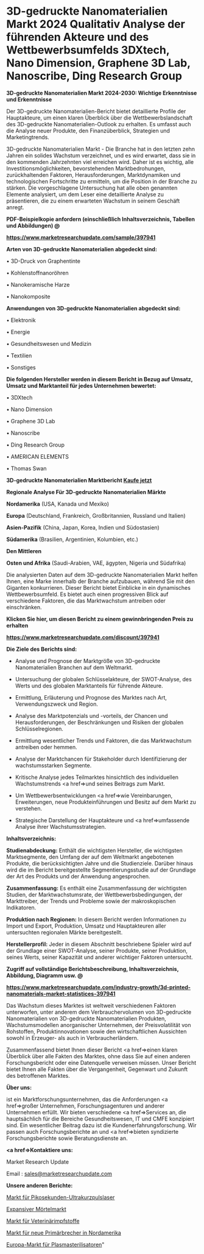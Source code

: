 # 3D-gedruckte Nanomaterialien Markt 2024 Qualitativ Analyse der führenden Akteure und des Wettbewerbsumfelds 3DXtech, Nano Dimension, Graphene 3D Lab, Nanoscribe, Ding Research Group

<strong>3D-gedruckte Nanomaterialien Markt 2024-2030: Wichtige Erkenntnisse und Erkenntnisse</strong>

Der 3D-gedruckte Nanomaterialien-Bericht bietet detaillierte Profile der Hauptakteure, um einen klaren Überblick über die Wettbewerbslandschaft des 3D-gedruckte Nanomaterialien-Outlook zu erhalten. Es umfasst auch die Analyse neuer Produkte, den Finanzüberblick, Strategien und Marketingtrends.

3D-gedruckte Nanomaterialien Markt - Die Branche hat in den letzten zehn Jahren ein solides Wachstum verzeichnet, und es wird erwartet, dass sie in den kommenden Jahrzehnten viel erreichen wird. Daher ist es wichtig, alle Investitionsmöglichkeiten, bevorstehenden Marktbedrohungen, zurückhaltenden Faktoren, Herausforderungen, Marktdynamiken und technologischen Fortschritte zu ermitteln, um die Position in der Branche zu stärken. Die vorgeschlagene Untersuchung hat alle oben genannten Elemente analysiert, um dem Leser eine detaillierte Analyse zu präsentieren, die zu einem erwarteten Wachstum in seinem Geschäft anregt.



<strong><b>PDF-Beispielkopie anfordern (einschließlich Inhaltsverzeichnis, Tabellen und Abbildungen) @ </b></strong>

<strong><a href=https://www.marketresearchupdate.com/sample/397941>

<strong>https://www.marketresearchupdate.com/sample/397941</u></a></strong></strong>



<strong>Arten von 3D-gedruckte Nanomaterialien abgedeckt sind:</strong>

• 3D-Druck von Graphentinte

• Kohlenstoffnanoröhren

• Nanokeramische Harze

• Nanokomposite



<strong>Anwendungen von 3D-gedruckte Nanomaterialien abgedeckt sind:</strong>

• Elektronik

• Energie

• Gesundheitswesen und Medizin

• Textilien

• Sonstiges



<strong>Die folgenden Hersteller werden in diesem Bericht in Bezug auf Umsatz, Umsatz und Marktanteil für jedes Unternehmen bewertet:</strong>

• 3DXtech

• Nano Dimension

• Graphene 3D Lab

• Nanoscribe

• Ding Research Group

• AMERICAN ELEMENTS

• Thomas Swan



<strong>3D-gedruckte Nanomaterialien Marktbericht <a href=https://www.marketresearchupdate.com/buynow/397941>Kaufe jetzt</a></strong>



<strong>Regionale Analyse Für 3D-gedruckte Nanomaterialien Märkte</strong>



<strong>Nordamerika</strong> (USA, Kanada und Mexiko)



<strong>Europa</strong> (Deutschland, Frankreich, Großbritannien, Russland und Italien)



<strong>Asien-Pazifik</strong> (China, Japan, Korea, Indien und Südostasien)



<strong>Südamerika</strong> (Brasilien, Argentinien, Kolumbien, etc.)



<strong>Den Mittleren</strong> 

<strong>Osten und Afrika</strong> (Saudi-Arabien, VAE, ägypten, Nigeria und Südafrika)

Die analysierten Daten auf dem 3D-gedruckte Nanomaterialien Markt helfen Ihnen, eine Marke innerhalb der Branche aufzubauen, während Sie mit den Giganten konkurrieren. Dieser Bericht bietet Einblicke in ein dynamisches Wettbewerbsumfeld. Es bietet auch einen progressiven Blick auf verschiedene Faktoren, die das Marktwachstum antreiben oder einschränken.



<strong>Klicken Sie hier, um diesen Bericht zu einem gewinnbringenden Preis zu erhalten
</strong>

<strong><a href=https://www.marketresearchupdate.com/discount/397941>https://www.marketresearchupdate.com/discount/397941</b></u></strong></a>



<strong>Die Ziele des Berichts sind:</strong>

- Analyse und Prognose der Marktgröße von 3D-gedruckte Nanomaterialien Branchen auf dem Weltmarkt.

- Untersuchung der globalen Schlüsselakteure, der SWOT-Analyse, des Werts und des globalen Marktanteils für führende Akteure.

- Ermittlung, Erläuterung und Prognose des Marktes nach Art, Verwendungszweck und Region.

- Analyse des Marktpotenzials und -vorteils, der Chancen und Herausforderungen, der Beschränkungen und Risiken der globalen Schlüsselregionen.

- Ermittlung wesentlicher Trends und Faktoren, die das Marktwachstum antreiben oder hemmen.

- Analyse der Marktchancen für Stakeholder durch Identifizierung der wachstumsstarken Segmente.

- Kritische Analyse jedes Teilmarktes hinsichtlich des individuellen Wachstumstrends <a href=>und</a> seines Beitrags zum Markt.

- Um Wettbewerbsentwicklungen <a href=>wie</a> Vereinbarungen, Erweiterungen, neue Produkteinführungen und Besitz auf dem Markt zu verstehen.

- Strategische Darstellung der Hauptakteure und <a href=>umfas</a>sende Analyse ihrer Wachstumsstrategien.



<strong>Inhaltsverzeichnis:</strong>



<strong>Studienabdeckung:</strong> Enthält die wichtigsten Hersteller, die wichtigsten Marktsegmente, den Umfang der auf dem Weltmarkt angebotenen Produkte, die berücksichtigten Jahre und die Studienziele. Darüber hinaus wird die im Bericht bereitgestellte Segmentierungsstudie auf der Grundlage der Art des Produkts und der Anwendung angesprochen.



<strong>Zusammenfassung:</strong> Es enthält eine Zusammenfassung der wichtigsten Studien, der Marktwachstumsrate, der Wettbewerbsbedingungen, der Markttreiber, der Trends und Probleme sowie der makroskopischen Indikatoren.



<strong>Produktion nach Regionen:</strong> In diesem Bericht werden Informationen zu Import und Export, Produktion, Umsatz und Hauptakteuren aller untersuchten regionalen Märkte bereitgestellt.



<strong>Herstellerprofil:</strong> Jeder in diesem Abschnitt beschriebene Spieler wird auf der Grundlage einer SWOT-Analyse, seiner Produkte, seiner Produktion, seines Werts, seiner Kapazität und anderer wichtiger Faktoren untersucht.



<strong><b>Zugriff auf vollständige Berichtsbeschreibung, Inhaltsverzeichnis, Abbildung, Diagramm usw. @ </b></strong>

<strong><a href=https://www.marketresearchupdate.com/industry-growth/3d-printed-nanomaterials-market-statistices-397941>https://www.marketresearchupdate.com/industry-growth/3d-printed-nanomaterials-market-statistices-397941</a></strong>

Das Wachstum dieses Marktes ist weltweit verschiedenen Faktoren unterworfen, unter anderem dem Verbrauchervolumen von 3D-gedruckte Nanomaterialien von 3D-gedruckte Nanomaterialien Produkten, Wachstumsmodellen anorganischer Unternehmen, der Preisvolatilität von Rohstoffen, Produktinnovationen sowie den wirtschaftlichen Aussichten sowohl in Erzeuger- als auch in Verbraucherländern.

Zusammenfassend bietet Ihnen dieser Bericht <a href=>einen</a> klaren Überblick über alle Fakten des Marktes, ohne dass Sie auf einen anderen Forschungsbericht oder eine Datenquelle verweisen müssen. Unser Bericht bietet Ihnen alle Fakten über die Vergangenheit, Gegenwart und Zukunft des betroffenen Marktes.



<strong>Über uns:</strong>

 ist ein Marktforschungsunternehmen, das die Anforderungen <a href=>großer</a> Unternehmen, Forschungsagenturen und anderer Unternehmen erfüllt. Wir bieten verschiedene <a href=>Services</a> an, die hauptsächlich für die Bereiche Gesundheitswesen, IT und CMFE konzipiert sind. Ein wesentlicher Beitrag dazu ist die Kundenerfahrungsforschung. Wir passen auch Forschungsberichte an und <a href=>bieten</a> syndizierte Forschungsberichte sowie Beratungsdienste an.



<strong><a href=>Kontaktiere uns:</a></strong>

Market Research Update

Email : sales@marketresearchupdate.com



<strong>Unsere anderen Berichte:</strong>

<a href=https://www.linkedin.com/pulse/picosecond-ultrafast-laser-market-size>Markt für Pikosekunden-Ultrakurzpulslaser</a>

<a href=https://www.linkedin.com/pulse/expansive-mortar-market-size-share-outlook-growth>Expansiver Mörtelmarkt</a>

<a href=https://www.linkedin.com/pulse/veterinary-vaccines-market-analysis-segment-region>Markt für Veterinärimpfstoffe</a>

<a href=https://www.linkedin.com/pulse/north-america-new-primary-crushers-market-current>Markt für neue Primärbrecher in Nordamerika</a>

<a href=https://www.linkedin.com/pulse/europe-plasma-sterilizer-market-2030-future-demand-analysis>Europa-Markt für Plasmasterilisatoren</a>"
